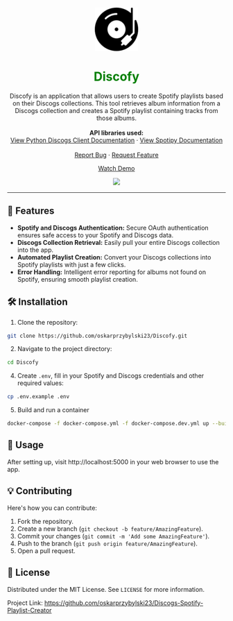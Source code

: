 <p align="center">
  <img src="./App/static/favicon.ico" alt="Discofy Logo" width="100"/>
</p>

<h1 align="center" style="color: green;">Discofy</h1>

<p align="center">
Discofy is an application that allows users to create Spotify playlists based on their Discogs collections. This tool retrieves album information from a Discogs collection and creates a Spotify playlist containing tracks from those albums.
  <br>
  <br>
  <strong>API libraries used:</strong>
  <br>
  <a href="https://python3-discogs-client.readthedocs.io/en/latest/index.html" target="_blank">View Python Discogs Client Documentation</a>
  ·
  <a href="https://spotipy.readthedocs.io/en/2.22.1/" target="_blank">View Spotipy Documentation</a>
  <br>
  <br>
  <a href="https://github.com/oskarprzybylski23/Discogs-Spotify-Playlist-Creator/issues" target="_blank">Report Bug</a>
  ·
  <a href="https://github.com/oskarprzybylski23/Discogs-Spotify-Playlist-Creator/issues" target="_blank">Request Feature</a>
</p>

<div align="center">
    <a href="https://www.loom.com/share/e11a4cab0b6f43749151b7ffd11d150b">
      <p> Watch Demo</p>
    </a>
    <a href="https://www.loom.com/share/e11a4cab0b6f43749151b7ffd11d150b" target="_blank">
      <img style="max-width:300px;" src="https://cdn.loom.com/sessions/thumbnails/e11a4cab0b6f43749151b7ffd11d150b-1710866229633-with-play.gif">
    </a>
  </div>

---

## 🌟 Features

- **Spotify and Discogs Authentication:** Secure OAuth authentication ensures safe access to your Spotify and Discogs data.
- **Discogs Collection Retrieval:** Easily pull your entire Discogs collection into the app.
- **Automated Playlist Creation:** Convert your Discogs collections into Spotify playlists with just a few clicks.
- **Error Handling:** Intelligent error reporting for albums not found on Spotify, ensuring smooth playlist creation.

## 🛠 Installation

1. Clone the repository:

```bash
git clone https://github.com/oskarprzybylski23/Discofy.git
```

2. Navigate to the project directory:

```bash
cd Discofy
```

4. Create `.env`, fill in your Spotify and Discogs credentials and other required values:

```bash
cp .env.example .env
```

5. Build and run a container

```bash
docker-compose -f docker-compose.yml -f docker-compose.dev.yml up --build
```

## 🚀 Usage

After setting up, visit http://localhost:5000 in your web browser to use the app.

## 💡 Contributing

Here's how you can contribute:

1. Fork the repository.
2. Create a new branch (`git checkout -b feature/AmazingFeature`).
3. Commit your changes (`git commit -m 'Add some AmazingFeature'`).
4. Push to the branch (`git push origin feature/AmazingFeature`).
5. Open a pull request.

## 📝 License

Distributed under the MIT License. See `LICENSE` for more information.

Project Link: https://github.com/oskarprzybylski23/Discogs-Spotify-Playlist-Creator
